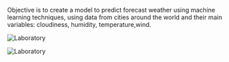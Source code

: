 Objective is to create a model to predict forecast weather using machine learning techniques, using data from cities around the world and their main variables: cloudiness, humidity, temperature,wind.

![Laboratory](Webpage.jpg)

![Laboratory](Images/cloudiness.jpg)
